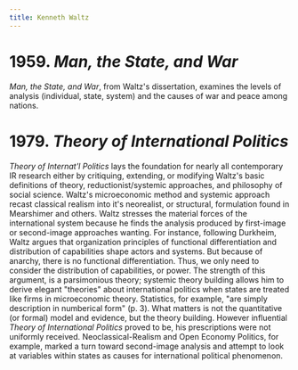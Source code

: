```yaml
---
title: Kenneth Waltz
---
```


# 1959. *Man, the State, and War*

*Man, the State, and War*, from Waltz's dissertation, examines the
levels of analysis (individual, state, system) and the causes of war
and peace among nations.

# 1979. *Theory of International Politics*

*Theory of Internat'l Politics* lays the foundation for nearly all
contemporary IR research either by critiquing, extending, or modifying
Waltz's basic definitions of theory, reductionist/systemic approaches,
and philosophy of social science. Waltz's microeconomic method and
systemic approach recast classical realism into it's neorealist, or
structural, formulation found in Mearshimer and others. Waltz stresses
the material forces of the international system because he finds the
analysis produced by first-image or second-image approaches
wanting. For instance, following Durkheim, Waltz argues that
organization principles of functional differentiation and distribution
of capabilities shape actors and systems. But because of anarchy,
there is no functional differentiation. Thus, we only need to consider
the distribution of capabilities, or power. The strength of this
argument, is a parsimonious theory; systemic theory building allows
him to derive elegant "theories" about international politics when
states are treated like firms in microeconomic theory. Statistics, for
example, "are simply description in numberical form" (p. 3). What
matters is not the quantitative (or formal) model and evidence, but
the theory building. However influential *Theory of International
Politics* proved to be, his prescriptions were not uniformly
received. Neoclassical-Realism and Open Economy Politics, for example,
marked a turn toward second-image analysis and attempt to look at
variables within states as causes for international political
phenomenon.

